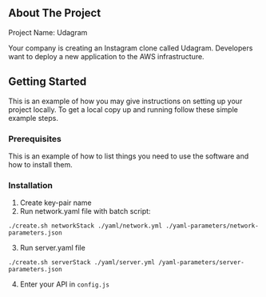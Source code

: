 <!-- ABOUT THE PROJECT -->
## About The Project
Project Name: Udagram

Your company is creating an Instagram clone called Udagram.
Developers want to deploy a new application to the AWS infrastructure.

<!-- GETTING STARTED -->
## Getting Started

This is an example of how you may give instructions on setting up your project locally.
To get a local copy up and running follow these simple example steps.

### Prerequisites

This is an example of how to list things you need to use the software and how to install them.

### Installation

1. Create key-pair name
2. Run network.yaml file with batch script:
```
./create.sh networkStack ./yaml/network.yml ./yaml-parameters/network-parameters.json
```
3. Run server.yaml file
```
./create.sh serverStack ./yaml/server.yml /yaml-parameters/server-parameters.json
```
4. Enter your API in `config.js`

